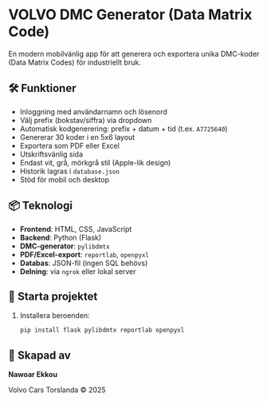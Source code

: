 # VOLVO DMC Generator (Data Matrix Code)

En modern mobilvänlig app för att generera och exportera unika DMC-koder (Data Matrix Codes) för industriellt bruk.

## 🛠 Funktioner

- Inloggning med användarnamn och lösenord
- Välj prefix (bokstav/siffra) via dropdown
- Automatisk kodgenerering: prefix + datum + tid (t.ex. `A7725640`)
- Genererar 30 koder i en 5x6 layout
- Exportera som PDF eller Excel
- Utskriftsvänlig sida
- Endast vit, grå, mörkgrå stil (Apple-lik design)
- Historik lagras i `database.json`
- Stöd för mobil och desktop

## 📦 Teknologi

- **Frontend**: HTML, CSS, JavaScript
- **Backend**: Python (Flask)
- **DMC-generator**: `pylibdmtx`
- **PDF/Excel-export**: `reportlab`, `openpyxl`
- **Databas**: JSON-fil (ingen SQL behövs)
- **Delning**: via `ngrok` eller lokal server

## 🚀 Starta projektet

1. Installera beroenden:
   ```bash
   pip install flask pylibdmtx reportlab openpyxl
   ```

## 👤 Skapad av

**Nawoar Ekkou**

Volvo Cars Torslanda © 2025

